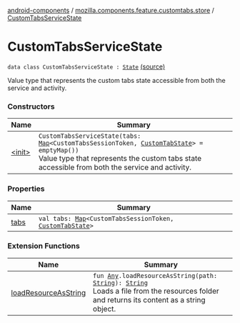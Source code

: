 [android-components](../../index.md) / [mozilla.components.feature.customtabs.store](../index.md) / [CustomTabsServiceState](./index.md)

# CustomTabsServiceState

`data class CustomTabsServiceState : `[`State`](../../mozilla.components.lib.state/-state.md) [(source)](https://github.com/mozilla-mobile/android-components/blob/master/components/feature/customtabs/src/main/java/mozilla/components/feature/customtabs/store/CustomTabsServiceState.kt#L16)

Value type that represents the custom tabs state
accessible from both the service and activity.

### Constructors

| Name | Summary |
|---|---|
| [&lt;init&gt;](-init-.md) | `CustomTabsServiceState(tabs: `[`Map`](https://kotlinlang.org/api/latest/jvm/stdlib/kotlin.collections/-map/index.html)`<CustomTabsSessionToken, `[`CustomTabState`](../-custom-tab-state/index.md)`> = emptyMap())`<br>Value type that represents the custom tabs state accessible from both the service and activity. |

### Properties

| Name | Summary |
|---|---|
| [tabs](tabs.md) | `val tabs: `[`Map`](https://kotlinlang.org/api/latest/jvm/stdlib/kotlin.collections/-map/index.html)`<CustomTabsSessionToken, `[`CustomTabState`](../-custom-tab-state/index.md)`>` |

### Extension Functions

| Name | Summary |
|---|---|
| [loadResourceAsString](../../mozilla.components.support.test.file/kotlin.-any/load-resource-as-string.md) | `fun `[`Any`](https://kotlinlang.org/api/latest/jvm/stdlib/kotlin/-any/index.html)`.loadResourceAsString(path: `[`String`](https://kotlinlang.org/api/latest/jvm/stdlib/kotlin/-string/index.html)`): `[`String`](https://kotlinlang.org/api/latest/jvm/stdlib/kotlin/-string/index.html)<br>Loads a file from the resources folder and returns its content as a string object. |
